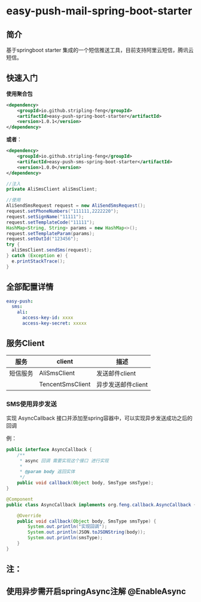 # easy-push-mail-spring-boot-starter

## 简介

基于springboot starter 集成的一个短信推送工具，目前支持阿里云短信，腾讯云短信。

## 快速入门

**使用聚合包**

```xml
<dependency>
    <groupId>io.github.stripling-feng</groupId>
    <artifactId>easy-push-spring-boot-starter</artifactId>
    <version>1.0.1</version>
</dependency>
```

**或者**：

```xml
<dependency>
    <groupId>io.github.stripling-feng</groupId>
    <artifactId>easy-push-sms-spring-boot-starter</artifactId>
    <version>1.0.0</version>
</dependency>
```

```java
//注入
private AliSmsClient aliSmsClient;

//使用
AliSendSmsRequest request = new AliSendSmsRequest();
request.setPhoneNumbers("111111,2222220");
request.setSignName("11111");
request.setTemplateCode("11111");
HashMap<String, String> params = new HashMap<>();
request.setTemplateParam(params);
request.setOutId("123456");
try {
  aliSmsClient.sendSms(request);
} catch (Exception e) {
  e.printStackTrace();
}
```



## 全部配置详情

```yaml
easy-push:
  sms:
    ali:
      access-key-id: xxxx
      access-key-secret: xxxxx
```

## 服务Client

| 服务     | client           | 描述               |
| -------- | ---------------- | ------------------ |
| 短信服务 | AliSmsClient     | 发送邮件client     |
|          | TencentSmsClient | 异步发送邮件client |

###  SMS使用异步发送

实现 AsyncCallback 接口并添加至spring容器中，可以实现异步发送成功之后的回调

例：

```java
public interface AsyncCallback {
    /**
     * async 回调 需要实现这个接口 进行实现
     *
     * @param body 返回实体
     */
    public void callback(Object body, SmsType smsType);
}

```

```java
@Component
public class AsyncCallback implements org.feng.callback.AsyncCallback {

    @Override
    public void callback(Object body, SmsType smsType) {
        System.out.println("实现回调");
        System.out.println(JSON.toJSONString(body));
        System.out.println(smsType);
    }
}
```

## **注：** 

## **使用异步需开启springAsync注解   @EnableAsync**
